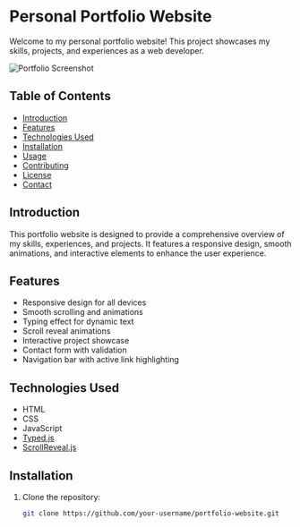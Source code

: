 # Personal Portfolio Website

Welcome to my personal portfolio website! This project showcases my skills, projects, and experiences as a web developer.

![Portfolio Screenshot](path/to/screenshot.png)

## Table of Contents

- [Introduction](#introduction)
- [Features](#features)
- [Technologies Used](#technologies-used)
- [Installation](#installation)
- [Usage](#usage)
- [Contributing](#contributing)
- [License](#license)
- [Contact](#contact)

## Introduction

This portfolio website is designed to provide a comprehensive overview of my skills, experiences, and projects. It features a responsive design, smooth animations, and interactive elements to enhance the user experience.

## Features

- Responsive design for all devices
- Smooth scrolling and animations
- Typing effect for dynamic text
- Scroll reveal animations
- Interactive project showcase
- Contact form with validation
- Navigation bar with active link highlighting

## Technologies Used

- HTML
- CSS
- JavaScript
- [Typed.js](https://github.com/mattboldt/typed.js/)
- [ScrollReveal.js](https://scrollrevealjs.org/)

## Installation

1. Clone the repository:

   ```bash
   git clone https://github.com/your-username/portfolio-website.git
